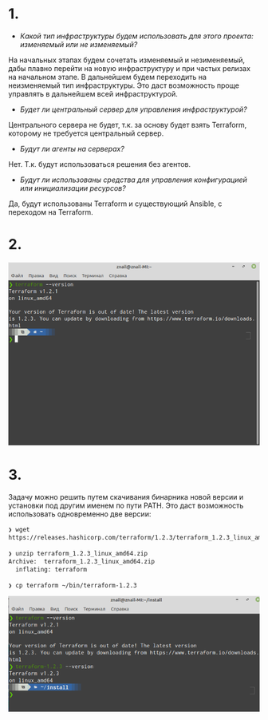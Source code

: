 # 1.

- *Какой тип инфраструктуры будем использовать для этого проекта: изменяемый или не изменяемый?*

На начальных этапах будем сочетать изменяемый и незименяемый, дабы плавно перейти на новую инфраструктуру и при частых релизах на начальном этапе. В дальнейшем будем переходить на неизменяемый тип инфраструктуры. Это даст возможность проще управлять в дальнейшем всей инфраструктурой.

- *Будет ли центральный сервер для управления инфраструктурой?*

Центрального сервера  не будет, т.к. за основу будет взять Terraform,  которому не требуется центральный сервер.

- *Будут ли агенты на серверах?*

Нет. Т.к. будут использоваться решения без агентов.

- *Будут ли использованы средства для управления конфигурацией или инициализации ресурсов?*

Да, будут использованы Terraform и существующий Ansible, c переходом на  Terraform.

# 2.

<img src="assets/07-terraform-01-intro_001.png" width="800px">

# 3.

Задачу можно решить путем скачивания бинарника  новой версии и установки под другим именем по пути PATH. Это даст возможность использовать одновременно две версии:

```
❯ wget https://releases.hashicorp.com/terraform/1.2.3/terraform_1.2.3_linux_amd64.zip

❯ unzip terraform_1.2.3_linux_amd64.zip
Archive:  terraform_1.2.3_linux_amd64.zip
  inflating: terraform

❯ cp terraform ~/bin/terraform-1.2.3

```

<img src="assets/07-terraform-01-intro_002.png" width="800px">



